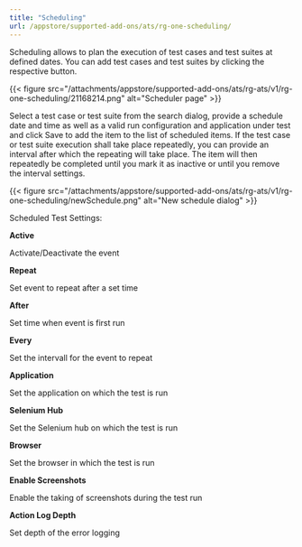 ```yaml
---
title: "Scheduling"
url: /appstore/supported-add-ons/ats/rg-one-scheduling/
---
```


Scheduling allows to plan the execution of test cases and test suites at defined dates. You can add test cases and test suites by clicking the respective button.

{{< figure src="/attachments/appstore/supported-add-ons/ats/rg-ats/v1/rg-one-scheduling/21168214.png" alt="Scheduler page" >}}

Select a test case or test suite from the search dialog, provide a schedule date and time as well as a valid run configuration and application under test and click Save to add the item to the list of scheduled items. If the test case or test suite execution shall take place repeatedly, you can provide an interval after which the repeating will take place. The item will then repeatedly be completed until you mark it as inactive or until you remove the interval settings.

{{< figure src="/attachments/appstore/supported-add-ons/ats/rg-ats/v1/rg-one-scheduling/newSchedule.png" alt="New schedule dialog" >}}

Scheduled Test Settings:

**Active**

Activate/Deactivate the event

**Repeat**

Set event to repeat after a set time

**After**

Set time when event is first run

**Every**

Set the intervall for the event to repeat

**Application**

Set the application on which the test is run

**Selenium Hub**

Set the Selenium hub on which the test is run

**Browser**

Set the browser in which the test is run

**Enable Screenshots**

Enable the taking of screenshots during the test run

**Action Log Depth**

Set depth of the error logging
